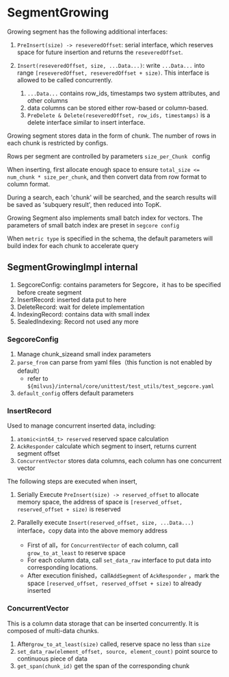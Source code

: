 # SegmentGrowing

Growing segment has the following additional interfaces:

1. `PreInsert(size) -> reseveredOffset`: serial interface, which reserves space for future insertion and returns the `reseveredOffset`.

2. `Insert(reseveredOffset, size, ...Data...)`: write `...Data...` into range `[reseveredOffset, reseveredOffset + size)`. This interface is allowed to be called concurrently.

   1. `...Data...` contains row_ids, timestamps two system attributes, and other columns
   2. data columns can be stored either row-based or column-based.
   3. `PreDelete & Delete(reseveredOffset, row_ids, timestamps)` is a delete interface similar to insert interface.

Growing segment stores data in the form of chunk. The number of rows in each chunk is restricted by configs.

Rows per segment are controlled by parameters `size_per_Chunk ` config

When inserting, first allocate enough space to ensure `total_size <= num_chunk * size_per_chunk`, and then convert data from row format to column format.

During a search, each 'chunk' will be searched, and the search results will be saved as 'subquery result', then reduced into TopK.

Growing Segment also implements small batch index for vectors. The parameters of small batch index are preset in `segcore config`

When `metric type` is specified in the schema, the default parameters will build index for each chunk to accelerate query

## SegmentGrowingImpl internal

1. SegcoreConfig: contains parameters for Segcore，it has to be specified before create segment
2. InsertRecord: inserted data put to here
3. DeleteRecord: wait for delete implementation
4. IndexingRecord: contains data with small index
5. SealedIndexing: Record not used any more

### SegcoreConfig

1. Manage chunk_sizeand small index parameters
2. `parse_from` can parse from yaml files（this function is not enabled by default）
   - refer to `${milvus}/internal/core/unittest/test_utils/test_segcore.yaml`
3. `default_config` offers default parameters

### InsertRecord

Used to manage concurrent inserted data, including:

1. `atomic<int64_t> reserved` reserved space calculation
2. `AckResponder` calculate which segment to insert, returns current segment offset
3. `ConcurrentVector` stores data columns, each column has one concurrent vector

The following steps are executed when insert,

1. Serially Execute `PreInsert(size) -> reserved_offset` to allocate memory space, the address of space is `[reserved_offset, reserved_offset + size)` is reserved
2. Parallelly execute `Insert(reserved_offset, size, ...Data...)` interface，copy data into the above memory address

   - First of all，for `ConcurrentVector` of each column, call `grow_to_at_least` to reserve space
   - For each column data, call `set_data_raw` interface to put data into corresponding locations.
   - After execution finished，call`AddSegment` of `AckResponder` ，mark the space `[reserved_offset, reserved_offset + size)` to already inserted

### ConcurrentVector

This is a column data storage that can be inserted concurrently. It is composed of multi-data chunks.

1. After`grow_to_at_least(size)` called, reserve space no less than `size`
2. `set_data_raw(element_offset, source, element_count)` point source to continuous piece of data
3. `get_span(chunk_id)` get the span of the corresponding chunk
